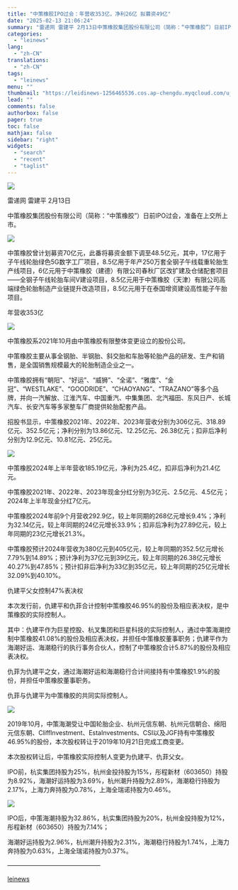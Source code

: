 ```yaml
---
title: "中策橡胶IPO过会：年营收353亿，净利26亿 拟募资49亿"
date: "2025-02-13 21:06:24"
summary: "雷递网 雷建平 2月13日中策橡胶集团股份有限公司（简称：“中策橡胶”）日前IPO过会，准备在上交所..."
categories:
  - "leinews"
lang:
  - "zh-CN"
translations:
  - "zh-CN"
tags:
  - "leinews"
menu: ""
thumbnail: "https://leidinews-1256465536.cos.ap-chengdu.myqcloud.com/u_News/20250213/6387507758077685852446103.jpeg"
lead: ""
comments: false
authorbox: false
pager: true
toc: false
mathjax: false
sidebar: "right"
widgets:
  - "search"
  - "recent"
  - "taglist"
---
```


![](https://p3-sign.toutiaoimg.com/tos-cn-i-axegupay5k/cb6afeaa95364a9b894b2940f24a2778~tplv-tt-origin-web:gif.jpeg?_iz=58558&from=article.pc_detail&lk3s=953192f4&x-expires=1740056620&x-signature=g2kqdy12HFN5kLniPFqrdVR9xq4%3D)

雷递网 雷建平 2月13日

中策橡胶集团股份有限公司（简称：“中策橡胶”）日前IPO过会，准备在上交所上市。

![](https://p3-sign.toutiaoimg.com/tos-cn-i-6w9my0ksvp/f9aa71afd4e5447a84620a1b5b838f86~tplv-tt-origin-web:gif.jpeg?_iz=58558&from=article.pc_detail&lk3s=953192f4&x-expires=1740056620&x-signature=pztHE0QIiPkwLDzItSQQFSYzpVk%3D)

中策橡胶曾计划募资70亿元，此番将募资金额下调至48.5亿元，其中，17亿用于子午线轮胎绿色5G数字工厂项目，8.5亿用于年产250万套全钢子午线载重轮胎生产线项目，6亿元用于中策橡胶（建德）有限公司春秋厂区改扩建及仓储配套项目——全钢子午线轮胎车间Ⅴ建设项目，8.5亿元用于中策橡胶（天津）有限公司高端绿色轮胎制造产业链提升改造项目，8.5亿元用于在泰国增资建设高性能子午胎项目。

年营收353亿

![](https://p3-sign.toutiaoimg.com/tos-cn-i-6w9my0ksvp/b0d94b5052ea47508ee53832b64d50cb~tplv-tt-origin-web:gif.jpeg?_iz=58558&from=article.pc_detail&lk3s=953192f4&x-expires=1740056620&x-signature=eeLGSYWw5PEnZyUCmHmSXl2xp4g%3D)

中策橡胶系2021年10月由中策橡胶有限整体变更设立的股份公司。

中策橡胶主要从事全钢胎、半钢胎、斜交胎和车胎等轮胎产品的研发、生产和销售，是全国销售规模最大的轮胎制造企业之一。

中策橡胶拥有“朝阳”、“好运”、“威狮”、“全诺”、“雅度”、“金冠”、“WESTLAKE”、“GOODRIDE”、“CHAOYANG”、“TRAZANO”等多个品牌，并向一汽解放、江淮汽车、中国重汽、中集集团、北汽福田、东风日产、长城汽车、长安汽车等多家整车厂商提供轮胎配套产品。

招股书显示，中策橡胶2021年、2022年、2023年营收分别为306亿元、318.89亿元、352.5亿元；净利分别为13.86亿元、12.25亿元、26.38亿元；扣非后净利分别为12.9亿元、10.81亿元、25亿元。

![](https://p3-sign.toutiaoimg.com/tos-cn-i-6w9my0ksvp/777eda1af4db461b87e0a1e689804967~tplv-tt-origin-web:gif.jpeg?_iz=58558&from=article.pc_detail&lk3s=953192f4&x-expires=1740056620&x-signature=vqQZ0ePi6EQcJ1YVX7vDBsWb3QE%3D)

中策橡胶2024年上半年营收185.19亿元，净利为25.4亿，扣非后净利为21.4亿元。

中策橡胶2021年、2022年、2023年现金分红分别为3亿元、2.5亿元、4.5亿元；2024年上半年现金分红7亿元。

中策橡胶2024年前9个月营收292.9亿，较上年同期的268亿元增长9.4%；净利为32.14亿元，较上年同期的24亿元增长33.9%；扣非后净利为27.89亿元，较上年同期的23亿元增长21.3%。

中策橡胶预计2024年营收为380亿元到405亿元，较上年同期的352.5亿元增长7.79%到14.89%；预计净利为37亿元到39亿元，较上年同期的26.38亿元增长40.27%到47.85%；预计扣非后净利为33亿到35亿元，较上年同期的25亿元增长32.09%到40.10%。

仇建平父女控制47%表决权

本次发行前，仇建平和仇菲合计控制中策橡胶46.95%的股份及相应表决权，是中策橡胶的实际控制人。

其中：仇建平作为巨星控股、杭叉集团和巨星科技的实际控制人，通过中策海潮控制中策橡胶41.08%的股份及相应表决权，并担任中策橡胶董事职务；仇建平作为海潮好运、海潮稳行的执行事务合伙人，控制了中策橡胶合计5.87%的股份及相应表决权。

仇菲为仇建平之女，通过海潮好运和海潮稳行合计间接持有中策橡胶1.9%的股份，并担任中策橡胶董事职务。

仇菲与仇建平为中策橡胶的共同实际控制人。

![](https://p3-sign.toutiaoimg.com/tos-cn-i-6w9my0ksvp/b2681c5577a54fa49408d441a6c9be14~tplv-tt-origin-web:gif.jpeg?_iz=58558&from=article.pc_detail&lk3s=953192f4&x-expires=1740056620&x-signature=JKGyegDdWWnDahyzrZ5UtFoyN48%3D)

2019年10月，中策海潮受让中国轮胎企业、杭州元信东朝、杭州元信朝合、绵阳元信东朝、CliffInvestment、EstaInvestments、CSI以及JGF持有中策橡胶46.95%的股份，本次股权转让于2019年10月21日完成工商变更。

本次股权转让后，中策橡胶实际控制人变更为仇建平、仇菲父女。

IPO前，杭实集团持股为25%，杭州金投持股为15%，彤程新材（603650）持股为8.92%，海潮好运持股为3.69%，杭州潮升持股为2.89%，海潮稳行持股为2.17%，上海力奔持股为0.78%，上海全瑞诺持股为0.46%。

![](https://p3-sign.toutiaoimg.com/tos-cn-i-6w9my0ksvp/c59cfdfa4dfe4d8e93543f2e5bcde20e~tplv-tt-origin-web:gif.jpeg?_iz=58558&from=article.pc_detail&lk3s=953192f4&x-expires=1740056620&x-signature=DptseS1vfXC7lRfvjWtkCWNQU2c%3D)

IPO后，中策海潮持股为32.86%，杭实集团持股为20%，杭州金投持股为12%，彤程新材（603650）持股为7.14%；

海潮好运持股为2.96%，杭州潮升持股为2.31%，海潮稳行持股为1.74%，上海力奔持股为0.63%，上海全瑞诺持股为0.37%。

———————————————

[leinews](https://www.leinews.com/n29031/detail.html)
